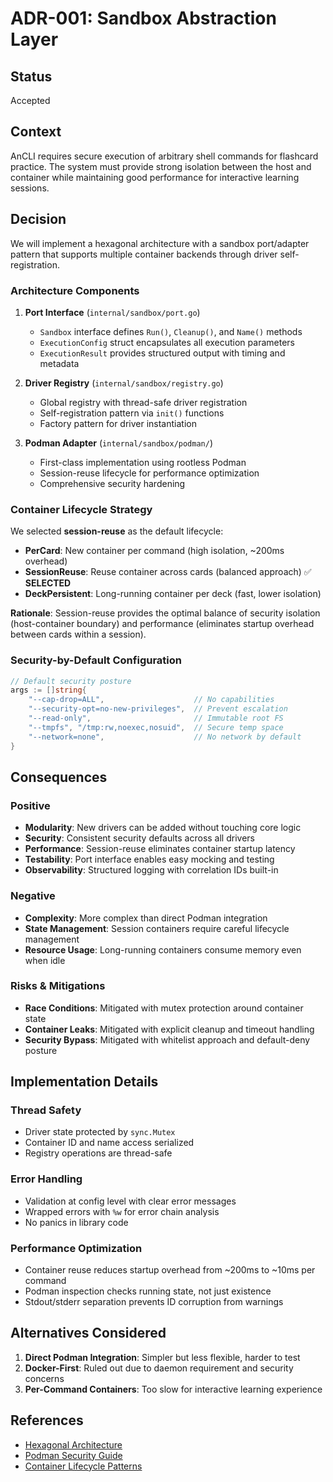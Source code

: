 # ADR-001: Sandbox Abstraction Layer

## Status
Accepted

## Context
AnCLI requires secure execution of arbitrary shell commands for flashcard practice. The system must provide strong isolation between the host and container while maintaining good performance for interactive learning sessions.

## Decision
We will implement a hexagonal architecture with a sandbox port/adapter pattern that supports multiple container backends through driver self-registration.

### Architecture Components

1. **Port Interface** (`internal/sandbox/port.go`)
   - `Sandbox` interface defines `Run()`, `Cleanup()`, and `Name()` methods
   - `ExecutionConfig` struct encapsulates all execution parameters
   - `ExecutionResult` provides structured output with timing and metadata

2. **Driver Registry** (`internal/sandbox/registry.go`)
   - Global registry with thread-safe driver registration
   - Self-registration pattern via `init()` functions
   - Factory pattern for driver instantiation

3. **Podman Adapter** (`internal/sandbox/podman/`)
   - First-class implementation using rootless Podman
   - Session-reuse lifecycle for performance optimization
   - Comprehensive security hardening

### Container Lifecycle Strategy

We selected **session-reuse** as the default lifecycle:

- **PerCard**: New container per command (high isolation, ~200ms overhead)
- **SessionReuse**: Reuse container across cards (balanced approach) ✅ **SELECTED**
- **DeckPersistent**: Long-running container per deck (fast, lower isolation)

**Rationale**: Session-reuse provides the optimal balance of security isolation (host-container boundary) and performance (eliminates startup overhead between cards within a session).

### Security-by-Default Configuration

```go
// Default security posture
args := []string{
    "--cap-drop=ALL",                    // No capabilities
    "--security-opt=no-new-privileges",  // Prevent escalation
    "--read-only",                       // Immutable root FS
    "--tmpfs", "/tmp:rw,noexec,nosuid",  // Secure temp space
    "--network=none",                    // No network by default
}
```

## Consequences

### Positive
- **Modularity**: New drivers can be added without touching core logic
- **Security**: Consistent security defaults across all drivers
- **Performance**: Session-reuse eliminates container startup latency
- **Testability**: Port interface enables easy mocking and testing
- **Observability**: Structured logging with correlation IDs built-in

### Negative
- **Complexity**: More complex than direct Podman integration
- **State Management**: Session containers require careful lifecycle management
- **Resource Usage**: Long-running containers consume memory even when idle

### Risks & Mitigations
- **Race Conditions**: Mitigated with mutex protection around container state
- **Container Leaks**: Mitigated with explicit cleanup and timeout handling  
- **Security Bypass**: Mitigated with whitelist approach and default-deny posture

## Implementation Details

### Thread Safety
- Driver state protected by `sync.Mutex`
- Container ID and name access serialized
- Registry operations are thread-safe

### Error Handling
- Validation at config level with clear error messages
- Wrapped errors with `%w` for error chain analysis
- No panics in library code

### Performance Optimization
- Container reuse reduces startup overhead from ~200ms to ~10ms per command
- Podman inspection checks running state, not just existence
- Stdout/stderr separation prevents ID corruption from warnings

## Alternatives Considered

1. **Direct Podman Integration**: Simpler but less flexible, harder to test
2. **Docker-First**: Ruled out due to daemon requirement and security concerns
3. **Per-Command Containers**: Too slow for interactive learning experience

## References
- [Hexagonal Architecture](https://alistair.cockburn.us/hexagonal-architecture/)
- [Podman Security Guide](https://docs.podman.io/en/latest/markdown/podman-run.1.html#security-options)
- [Container Lifecycle Patterns](https://12factor.net/disposability)
